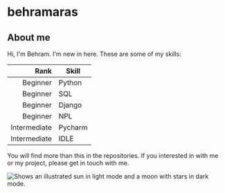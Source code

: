 # behramaras

## About me

Hi, I'm Behram. I'm new in here. These are some of my skills:

|    Rank    |   Skill   |
|-----------:|-----------|
|  Beginner  |   Python  |
|  Beginner  |    SQL    |
|  Beginner  |  Django   |
|  Beginner  |    NPL    |
|Intermediate|  Pycharm  |
|Intermediate|   IDLE    |

You will find more than this in the repositories.
If you interested in with me or my project, please get in touch with me.

<picture>
 <source media="(prefers-color-scheme: dark)" srcset="https://user-images.githubusercontent.com/79098574/216712606-a1531598-f96f-414b-b7de-820753e40f83.jpg">
 <source media="(prefers-color-scheme: light)" srcset="https://user-images.githubusercontent.com/79098574/216712606-a1531598-f96f-414b-b7de-820753e40f83.jpg">
  <img alt="Shows an illustrated sun in light mode and a moon with stars in dark mode." src="https://user-images.githubusercontent.com/79098574/216712606-a1531598-f96f-414b-b7de-820753e40f83.jpg">
</picture>
